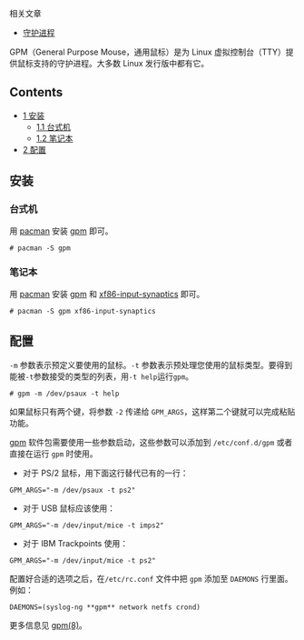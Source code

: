 相关文章

*   [守护进程](/index.php/%E5%AE%88%E6%8A%A4%E8%BF%9B%E7%A8%8B "守护进程")

GPM（General Purpose Mouse，通用鼠标）是为 Linux 虚拟控制台（TTY）提供鼠标支持的守护进程。大多数 Linux 发行版中都有它。

## Contents

*   [1 安装](#.E5.AE.89.E8.A3.85)
    *   [1.1 台式机](#.E5.8F.B0.E5.BC.8F.E6.9C.BA)
    *   [1.2 笔记本](#.E7.AC.94.E8.AE.B0.E6.9C.AC)
*   [2 配置](#.E9.85.8D.E7.BD.AE)

## 安装

### 台式机

用 [pacman](/index.php/Pacman "Pacman") 安装 [gpm](https://www.archlinux.org/packages/?name=gpm) 即可。

```
# pacman -S gpm

```

### 笔记本

用 [pacman](/index.php/Pacman "Pacman") 安装 [gpm](https://www.archlinux.org/packages/?name=gpm) 和 [xf86-input-synaptics](https://www.archlinux.org/packages/?name=xf86-input-synaptics) 即可。

```
# pacman -S gpm xf86-input-synaptics

```

## 配置

`-m` 参数表示预定义要使用的鼠标。`-t` 参数表示预处理您使用的鼠标类型。要得到能被`-t`参数接受的类型的列表，用`-t help`运行`gpm`。

```
# gpm -m /dev/psaux -t help

```

如果鼠标只有两个键，将参数 `-2` 传递给 `GPM_ARGS`，这样第二个键就可以完成粘贴功能。

[gpm](https://www.archlinux.org/packages/?name=gpm) 软件包需要使用一些参数启动，这些参数可以添加到 `/etc/conf.d/gpm` 或者直接在运行 `gpm` 时使用。

*   对于 PS/2 鼠标，用下面这行替代已有的一行：

```
GPM_ARGS="-m /dev/psaux -t ps2"

```

*   对于 USB 鼠标应该使用：

```
GPM_ARGS="-m /dev/input/mice -t imps2"

```

*   对于 IBM Trackpoints 使用：

```
GPM_ARGS="-m /dev/input/mice -t ps2"

```

配置好合适的选项之后，在`/etc/rc.conf` 文件中把 `gpm` 添加至 `DAEMONS` 行里面。例如：

```
DAEMONS=(syslog-ng **gpm** network netfs crond)

```

更多信息见 [gpm(8)](http://jlk.fjfi.cvut.cz/arch/manpages/man/gpm.8)。